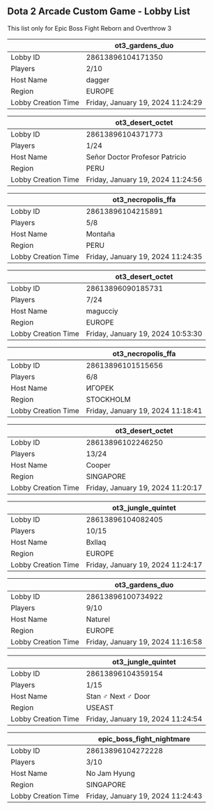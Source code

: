 ## Dota 2 Arcade Custom Game - Lobby List

This list only for Epic Boss Fight Reborn and Overthrow 3

|  | ot3_gardens_duo |
| ------ | ------ |
| Lobby ID | 28613896104171350 |
| Players | 2/10 |
| Host Name | dagger |
| Region | EUROPE |
| Lobby Creation Time | Friday, January 19, 2024 11:24:29 |


|  | ot3_desert_octet |
| ------ | ------ |
| Lobby ID | 28613896104371773 |
| Players | 1/24 |
| Host Name | Señor Doctor Profesor Patricio |
| Region | PERU |
| Lobby Creation Time | Friday, January 19, 2024 11:24:56 |


|  | ot3_necropolis_ffa |
| ------ | ------ |
| Lobby ID | 28613896104215891 |
| Players | 5/8 |
| Host Name | Montaña |
| Region | PERU |
| Lobby Creation Time | Friday, January 19, 2024 11:24:35 |


|  | ot3_desert_octet |
| ------ | ------ |
| Lobby ID | 28613896090185731 |
| Players | 7/24 |
| Host Name | magucciy |
| Region | EUROPE |
| Lobby Creation Time | Friday, January 19, 2024 10:53:30 |


|  | ot3_necropolis_ffa |
| ------ | ------ |
| Lobby ID | 28613896101515656 |
| Players | 6/8 |
| Host Name | ИГОРЕК |
| Region | STOCKHOLM |
| Lobby Creation Time | Friday, January 19, 2024 11:18:41 |


|  | ot3_desert_octet |
| ------ | ------ |
| Lobby ID | 28613896102246250 |
| Players | 13/24 |
| Host Name | Cooper |
| Region | SINGAPORE |
| Lobby Creation Time | Friday, January 19, 2024 11:20:17 |


|  | ot3_jungle_quintet |
| ------ | ------ |
| Lobby ID | 28613896104082405 |
| Players | 10/15 |
| Host Name | Bxllaq |
| Region | EUROPE |
| Lobby Creation Time | Friday, January 19, 2024 11:24:17 |


|  | ot3_gardens_duo |
| ------ | ------ |
| Lobby ID | 28613896100734922 |
| Players | 9/10 |
| Host Name | Naturel |
| Region | EUROPE |
| Lobby Creation Time | Friday, January 19, 2024 11:16:58 |


|  | ot3_jungle_quintet |
| ------ | ------ |
| Lobby ID | 28613896104359154 |
| Players | 1/15 |
| Host Name | Stan ♂ Next ♂ Door |
| Region | USEAST |
| Lobby Creation Time | Friday, January 19, 2024 11:24:54 |


|  | epic_boss_fight_nightmare |
| ------ | ------ |
| Lobby ID | 28613896104272228 |
| Players | 3/10 |
| Host Name | No Jam Hyung |
| Region | SINGAPORE |
| Lobby Creation Time | Friday, January 19, 2024 11:24:43 |


